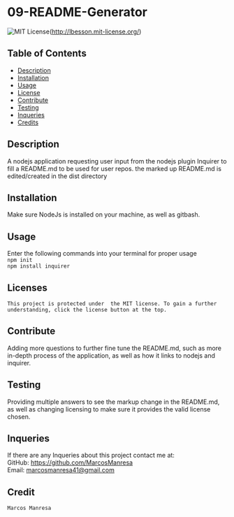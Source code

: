 # 09-README-Generator

  ![MIT License](https://img.shields.io/badge/License-MIT-brightgreen)(http://lbesson.mit-license.org/)

  ## Table of Contents
  * [Description](#description)
  * [Installation](#installation)
  * [Usage](#usage)
  * [License](#licensing)
  * [Contribute](#contribute)
  * [Testing](#testing)
  * [Inqueries](#inqueries)
  * [Credits](#credit)

  ## Description
  A nodejs application requesting user input from the nodejs plugin Inquirer to fill a README.md to be used for user repos. the marked up README.md is edited/created in the dist directory

  ## Installation
  Make sure NodeJs is installed on your machine, as well as gitbash.

  ## Usage
  Enter the following commands into your terminal for proper usage </br> ``npm init`` </br> ``npm install inquirer`` </br>

   ## Licenses
    This project is protected under  the MIT license. To gain a further understanding, click the license button at the top.

  ## Contribute
  Adding more questions to further fine tune the README.md, such as more in-depth process of the application, as well as how it links to nodejs and inquirer.

  ## Testing
  Providing multiple answers to see the markup change in the README.md, as well as changing licensing to make sure it provides the valid license chosen.

  ## Inqueries
  If there are any Inqueries about this project contact me at: </br>
  GitHub: https://github.com/MarcosManresa </br>
  Email: marcosmanresa41@gmail.com

  ## Credit
    Marcos Manresa
